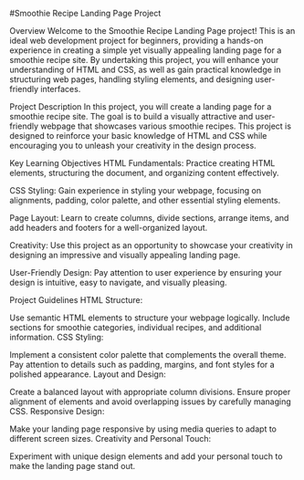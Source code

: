 

#Smoothie Recipe Landing Page Project

Overview
Welcome to the Smoothie Recipe Landing Page project! This is an ideal web development project for beginners, providing a hands-on experience in creating a simple yet visually appealing landing page for a smoothie recipe site. By undertaking this project, you will enhance your understanding of HTML and CSS, as well as gain practical knowledge in structuring web pages, handling styling elements, and designing user-friendly interfaces.

Project Description
In this project, you will create a landing page for a smoothie recipe site. The goal is to build a visually attractive and user-friendly webpage that showcases various smoothie recipes. This project is designed to reinforce your basic knowledge of HTML and CSS while encouraging you to unleash your creativity in the design process.

Key Learning Objectives
HTML Fundamentals: Practice creating HTML elements, structuring the document, and organizing content effectively.

CSS Styling: Gain experience in styling your webpage, focusing on alignments, padding, color palette, and other essential styling elements.

Page Layout: Learn to create columns, divide sections, arrange items, and add headers and footers for a well-organized layout.

Creativity: Use this project as an opportunity to showcase your creativity in designing an impressive and visually appealing landing page.

User-Friendly Design: Pay attention to user experience by ensuring your design is intuitive, easy to navigate, and visually pleasing.

Project Guidelines
HTML Structure:

Use semantic HTML elements to structure your webpage logically.
Include sections for smoothie categories, individual recipes, and additional information.
CSS Styling:

Implement a consistent color palette that complements the overall theme.
Pay attention to details such as padding, margins, and font styles for a polished appearance.
Layout and Design:

Create a balanced layout with appropriate column divisions.
Ensure proper alignment of elements and avoid overlapping issues by carefully managing CSS.
Responsive Design:

Make your landing page responsive by using media queries to adapt to different screen sizes.
Creativity and Personal Touch:

Experiment with unique design elements and add your personal touch to make the landing page stand out.
